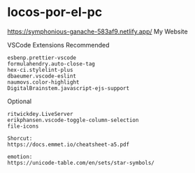 # locos-por-el-pc
https://symphonious-ganache-583af9.netlify.app/    My Website

VSCode Extensions
Recommended

    esbenp.prettier-vscode
    formulahendry.auto-close-tag
    hex-ci.stylelint-plus
    dbaeumer.vscode-eslint
    naumovs.color-highlight
    DigitalBrainstem.javascript-ejs-support

Optional

    ritwickdey.LiveServer
    erikphansen.vscode-toggle-column-selection
    file-icons

    Shorcut:
    https://docs.emmet.io/cheatsheet-a5.pdf

    emotion:
    https://unicode-table.com/en/sets/star-symbols/    